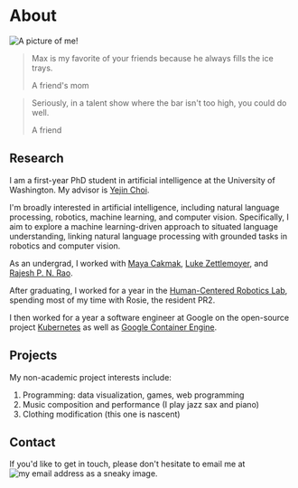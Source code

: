 # About
![A picture of me!](/data/other/max.jpg)

<blockquote>
<p>Max is my favorite of your friends because he always fills the ice trays.</p>
<footer>A friend's mom</footer>
</blockquote>

<blockquote>
<p>Seriously, in a talent show where the bar isn't too high, you could do well.</p>
<footer>A friend</footer>
</blockquote>


## Research

I am a first-year PhD student in artificial intelligence at the University of
Washington. My advisor is [Yejin
Choi](https://homes.cs.washington.edu/~yejin/).

I'm broadly interested in artificial intelligence, including natural language
processing, robotics, machine learning, and computer vision. Specifically, I
aim to explore a machine learning-driven approach to situated language
understanding, linking natural language processing with grounded tasks in
robotics and computer vision.

As an undergrad, I worked with [Maya Cakmak](http://www.mayacakmak.com/), [Luke
Zettlemoyer](http://homes.cs.washington.edu/~lsz/), and [Rajesh P. N.
Rao](http://homes.cs.washington.edu/~rao/).

After graduating, I worked for a year in the [Human-Centered Robotics
Lab](https://sites.google.com/site/humancenteredrobotics/), spending most of my
time with Rosie, the resident PR2.

I then worked for a year a software engineer at Google on the open-source
project [Kubernetes](http://kubernetes.io) as well as [Google Container
Engine](https://cloud.google.com/container-engine/).

## Projects

My non-academic project interests include:

1. Programming: data visualization, games, web programming
1. Music composition and performance (I play jazz sax and piano)
1. Clothing modification (this one is nascent)


## Contact

If you'd like to get in touch, please don't hesitate to email me at <img
alt="my email address as a sneaky image" src="/data/other/email.png"
class="inline" />.

